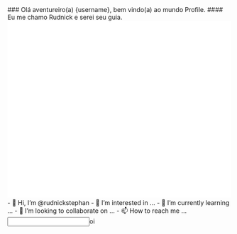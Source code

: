<head>
<link rel="stylesheet" type="text/css" href="folha.css" media="screen" />
</head>

<div id="user-content-fundo-game">
### Olá aventureiro(a) {username}, bem vindo(a) ao mundo Profile.
#### Eu me chamo Rudnick e serei seu guia.
</div>

<img src="header.svg" width="800" height="400" alt="Click to see the source">
- 👋 Hi, I’m @rudnickstephan
- 👀 I’m interested in ...
- 🌱 I’m currently learning ...
- 💞️ I’m looking to collaborate on ...
- 📫 How to reach me ...
<input type="text" id="fname" name="fname">oi<br><br>
<!---
rudnickstephan/rudnickstephan is a ✨ special ✨ repository because its `README.md` (this file) appears on your GitHub profile.
You can click the Preview link to take a look at your changes.
--->
